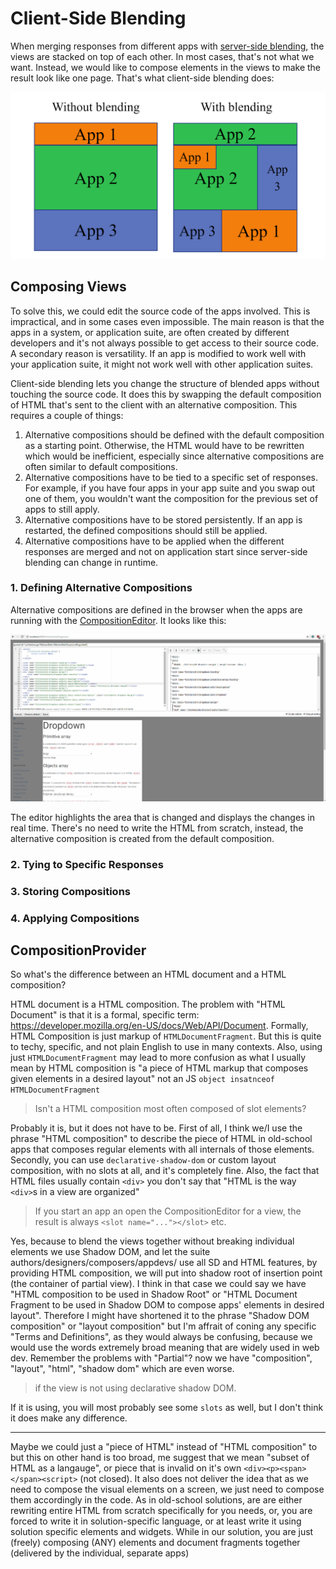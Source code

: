 # Client-Side Blending

When merging responses from different apps with [server-side blending](server-side-blending), the views are stacked on top of each other. In most cases, that's not what we want. Instead, we would like to compose elements in the views to make the result look like one page. That's what client-side blending does:

![Blending comparison](/assets/BlendingComparison2.png)

## Composing Views
 
To solve this, we could edit the source code of the apps involved. This is impractical, and in some cases even impossible. The main reason is that the apps in a system, or application suite, are often created by different developers and it's not always possible to get access to their source code. A secondary reason is versatility. If an app is modified to work well with your application suite, it might not work well with other application suites.

Client-side blending lets you change the structure of blended apps without touching the source code. It does this by swapping the default composition of HTML that's sent to the client with an alternative composition. This requires a couple of things:
1. Alternative compositions should be defined with the default composition as a starting point. Otherwise, the HTML would have to be rewritten which would be inefficient, especially since alternative compositions are often similar to default compositions.
2. Alternative compositions have to be tied to a specific set of responses. For example, if you have four apps in your app suite and you swap out one of them, you wouldn't want the composition for the previous set of apps to still apply.
3. Alternative compositions have to be stored persistently. If an app is restarted, the defined compositions should still be applied.
4. Alternative compositions have to be applied when the different responses are merged and not on application start since server-side blending can change in runtime.

### 1. Defining Alternative Compositions

Alternative compositions are defined in the browser when the apps are running with the [CompositionEditor](https://github.com/StarcounterApps/CompositionProvider). It looks like this:

![Composition editor](/assets/CompositionEditor.gif)

The editor highlights the area that is changed and displays the changes in real time. There's no need to write the HTML from scratch, instead, the alternative composition is created from the default composition. 

### 2. Tying to Specific Responses

### 3. Storing Compositions

### 4. Applying Compositions

## CompositionProvider

So what's the difference between an HTML document and a HTML composition?

HTML document is a HTML composition. The problem with "HTML Document" is that it is a formal, specific term: https://developer.mozilla.org/en-US/docs/Web/API/Document. Formally, HTML Composition is just markup of `HTMLDocumentFragment`. But this is quite to techy, specific, and not plain English to use in many contexts. Also, using just `HTMLDocumentFragment` may lead to more confusion as what I usually mean by HTML composition is "a piece of HTML markup that composes given elements in a desired layout" not an JS `object insatnceof HTMLDocumentFragment`

> Isn't a HTML composition most often composed of slot elements?

Probably it is, but it does not have to be. First of all, I think we/I use the phrase "HTML composition" to describe the piece of HTML in old-school apps that composes regular elements with all internals of those elements. Secondly, you can use `declarative-shadow-dom` or custom layout composition, with no slots at all, and it's completely fine. Also, the fact that HTML files usually contain `<div>` you don't say that "HTML is the way `<div>`s in a view are organized"

> If you start an app an open the CompositionEditor for a view, the result is always `<slot name="..."></slot>` etc.

Yes, because to blend the views together without breaking individual elements we use Shadow DOM, and let the suite authors/designers/composers/appdevs/ use all SD and HTML features, by providing HTML composition, we will put into shadow root of insertion point (the container of partial view).
I think in that case we could say we have "HTML composition to be used in Shadow Root" or "HTML Document Fragment to be used in Shadow DOM to compose apps' elements in desired layout". Therefore I might have shortened it to the phrase "Shadow DOM composition" or "layout composition" but I'm affrait of coning any specific "Terms and Definitions", as they would always be confusing,
because we would use the words extremely broad meaning that are widely used in web dev. Remember the problems with "Partial"? now we have "composition", "layout", "html", "shadow dom" which are even worse.

> if the view is not using declarative shadow DOM.

If it is using, you will most probably see some `slots` as well, but I don't think it does make any difference.


----

Maybe we could just a "piece of HTML" instead of "HTML composition" to  but this on other hand is too broad, me suggest that we mean "subset of HTML as a langauge",  or piece that is invalid on it's own `<div><p><span></span><script>` (not closed). It also does not deliver the idea that as we need to compose the visual elements on a screen, we just need to compose them accordingly in the code.
As in old-school  solutions, are are either rewriting entire HTML from scratch specifically for you needs, or, you are forced to write it in solution-specific language, or at least write it using solution specific elements and widgets. While in our solution, you are just (freely) composing (ANY) elements and document fragments together (delivered by the individual, separate  apps)